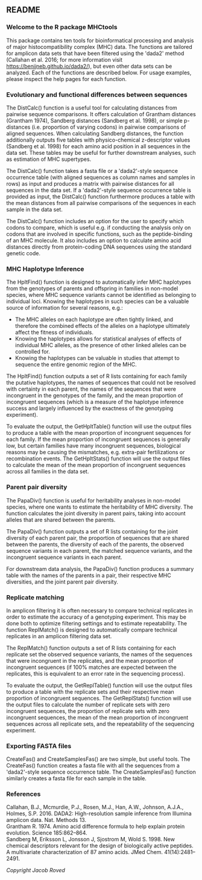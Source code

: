 ## README  

### Welcome to the R package MHCtools  

This package contains ten tools for bioinformatical processing and analysis of major histocompatibility complex (MHC) data. The functions are tailored for amplicon data sets that have been filtered using the 'dada2' method (Callahan et al. 2016; for more information visit <https://benjjneb.github.io/dada2/>), but even other data sets can be analyzed. Each of the functions are described below. For usage examples, please inspect the help pages for each function.  
  
### Evolutionary and functional differences between sequences  

The DistCalc() function is a useful tool for calculating distances from pairwise sequence comparisons. It offers calculation of Grantham distances (Grantham 1974), Sandberg distances (Sandberg et al. 1998), or simple p-distances (i.e. proportion of varying codons) in pairwise comparisons of aligned sequences. When calculating Sandberg distances, the function additionally outputs five tables with physico-chemical z-descriptor values (Sandberg et al. 1998) for each amino acid position in all sequences in the data set. These tables may be useful for further downstream analyses, such as estimation of MHC supertypes.  

The DistCalc() function takes a fasta file or a 'dada2'-style sequence occurrence table (with aligned sequences as column names and samples in rows) as input and produces a matrix with pairwise distances for all sequences in the data set. If a 'dada2'-style sequence occurrence table is provided as input, the DistCalc() function furthermore produces a table with the mean distances from all pairwise comparisons of the sequences in each sample in the data set.  

The DistCalc() function includes an option for the user to specify which codons to compare, which is useful e.g. if conducting the analysis only on codons that are involved in specific functions, such as the peptide-binding of an MHC molecule. It also includes an option to calculate amino acid distances directly from protein-coding DNA sequences using the standard genetic code.  
  
### MHC Haplotype Inference  

The HpltFind() function is designed to automatically infer MHC haplotypes from the genotypes of parents and offspring in families in non-model species, where MHC sequence variants cannot be identified as belonging to individual loci. Knowing the haplotypes in such species can be a valuable source of information for several reasons, e.g.:  

* The MHC alleles on each haplotype are often tightly linked, and therefore the combined effects of the alleles on a haplotype ultimately affect the fitness of individuals.  
* Knowing the haplotypes allows for statistical analyses of effects of individual MHC alleles, as the presence of other linked alleles can be controlled for.  
* Knowing the haplotypes can be valuable in studies that attempt to sequence the entire genomic region of the MHC.  

The HpltFind() function outputs a set of R lists containing for each family the putative haplotypes, the names of sequences that could not be resolved with certainty in each parent, the names of the sequences that were incongruent in the genotypes of the family, and the mean proportion of incongruent sequences (which is a measure of the haplotype inference success and largely influenced by the exactness of the genotyping experiment).  

To evaluate the output, the GetHpltTable() function will use the output files to produce a table with the mean proportion of incongruent sequences for each family. If the mean proportion of incongruent sequences is generally low, but certain families have many incongruent sequences, biological reasons may be causing the mismatches, e.g. extra-pair fertilizations or recombination events. The GetHpltStats() function will use the output files to calculate the mean of the mean proportion of incongruent sequences across all families in the data set.  
  
### Parent pair diversity  

The PapaDiv() function is useful for heritability analyses in non-model species, where one wants to estimate the heritability of MHC diversity. The function calculates the joint diversity in parent pairs, taking into account alleles that are shared between the parents.  

The PapaDiv() function outputs a set of R lists containing for the joint diversity of each parent pair, the proportion of sequences that are shared between the parents, the diversity of each of the parents, the observed sequence variants in each parent, the matched sequence variants, and the incongruent sequence variants in each parent.  

For downstream data analysis, the PapaDiv() function produces a summary table with the names of the parents in a pair, their respective MHC diversities, and the joint parent pair diversity.  
  
### Replicate matching  

In amplicon filtering it is often necessary to compare technical replicates in order to estimate the accuracy of a genotyping experiment. This may be done both to optimize filtering settings and to estimate repeatability. The function ReplMatch() is designed to automatically compare technical replicates in an amplicon filtering data set.  

The ReplMatch() function outputs a set of R lists containing for each replicate set the observed sequence variants, the names of the sequences that were incongruent in the replicates, and the mean proportion of incongruent sequences (if 100% matches are expected between the replicates, this is equivalent to an error rate in the sequencing process).  

To evaluate the output, the GetReplTable() function will use the output files to produce a table with the replicate sets and their respective mean proportion of incongruent sequences. The GetReplStats() function will use the output files to calculate the number of replicate sets with zero incongruent sequences, the proportion of replicate sets with zero incongruent sequences, the mean of the mean proportion of incongruent sequences across all replicate sets, and the repeatability of the sequencing experiment.  
  
### Exporting FASTA files  

CreateFas() and CreateSamplesFas() are two simple, but useful tools. The CreateFas() function creates a fasta file with all the sequences from a 'dada2'-style sequence occurrence table. The CreateSamplesFas() function similarly creates a fasta file for each sample in the table.  
  
### References  

Callahan, B.J., Mcmurdie, P.J., Rosen, M.J., Han, A.W., Johnson, A.J.A., Holmes, S.P. 2016. DADA2: High-resolution sample inference from Illumina amplicon data. Nat. Methods 13.  
Grantham R. 1974. Amino acid difference formula to help explain protein evolution. Science 185:862–864.  
Sandberg M, Eriksson L, Jonsson J, Sjostrom M, Wold S. 1998. New chemical descriptors relevant for the design of biologically active peptides. A multivariate characterization of 87 amino acids. JMed Chem. 41(14):2481–2491.  
  
*Copyright Jacob Roved*  
